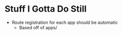 # Stuff I Gotta Do Still

* Route registration for each app should be automatic
    * Based off of apps/<app-name>
